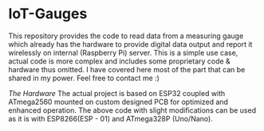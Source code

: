 # IoT-Gauges
This repository provides the code to read data from a measuring gauge which already has the hardware to provide digital data output and report it wirelessly on internal (Raspberry Pi) server. This is a simple use case, actual code is more complex and includes some proprietary code & hardware thus omitted. I have covered here most of the part that can be shared in my power. Feel free to contact me :)

*The Hardware*
The actual project is based on ESP32 coupled with ATmega2560 mounted on custom designed PCB for optimized and enhanced operation. The above code with slight modifications can be used as it is with ESP8266(ESP - 01) and ATmega328P (Uno/Nano).
